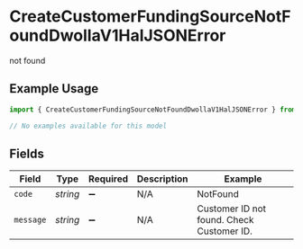 # CreateCustomerFundingSourceNotFoundDwollaV1HalJSONError

not found

## Example Usage

```typescript
import { CreateCustomerFundingSourceNotFoundDwollaV1HalJSONError } from "dwolla-typescript/models/errors";

// No examples available for this model
```

## Fields

| Field                                     | Type                                      | Required                                  | Description                               | Example                                   |
| ----------------------------------------- | ----------------------------------------- | ----------------------------------------- | ----------------------------------------- | ----------------------------------------- |
| `code`                                    | *string*                                  | :heavy_minus_sign:                        | N/A                                       | NotFound                                  |
| `message`                                 | *string*                                  | :heavy_minus_sign:                        | N/A                                       | Customer ID not found. Check Customer ID. |